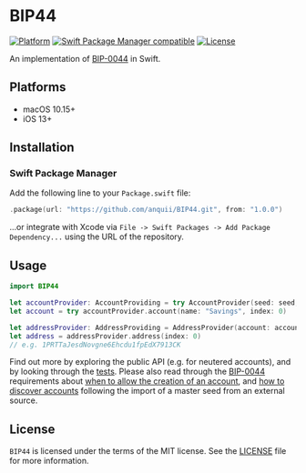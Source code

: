 # BIP44

[![Platform](https://img.shields.io/badge/Platforms-macOS%20%7C%20iOS-blue)](#platforms)
[![Swift Package Manager compatible](https://img.shields.io/badge/SPM-compatible-orange)](#swift-package-manager)
[![License](https://img.shields.io/badge/license-MIT-green.svg)](https://github.com/anquii/BIP44/blob/main/LICENSE)

An implementation of [BIP-0044](https://github.com/bitcoin/bips/blob/master/bip-0044.mediawiki) in Swift.

## Platforms
- macOS 10.15+
- iOS 13+

## Installation

### Swift Package Manager

Add the following line to your `Package.swift` file:
```swift
.package(url: "https://github.com/anquii/BIP44.git", from: "1.0.0")
```
...or integrate with Xcode via `File -> Swift Packages -> Add Package Dependency...` using the URL of the repository.

## Usage

```swift
import BIP44

let accountProvider: AccountProviding = try AccountProvider(seed: seed, coinType: coinType)
let account = try accountProvider.account(name: "Savings", index: 0)

let addressProvider: AddressProviding = AddressProvider(account: account, addressType: .`external`, addressVersion: 0)
let address = addressProvider.address(index: 0)
// e.g. 1PRTTaJesdNovgne6Ehcdu1fpEdX7913CK
```

Find out more by exploring the public API (e.g. for neutered accounts), and by looking through the [tests](Tests/BIP44Tests). Please also read through the [BIP-0044](https://github.com/bitcoin/bips/blob/master/bip-0044.mediawiki) requirements about [when to allow the creation of an account](https://github.com/bitcoin/bips/blob/master/bip-0044.mediawiki#account), and [how to discover accounts](https://github.com/bitcoin/bips/blob/master/bip-0044.mediawiki#account-discovery) following the import of a master seed from an external source.

## License

`BIP44` is licensed under the terms of the MIT license. See the [LICENSE](LICENSE) file for more information.

